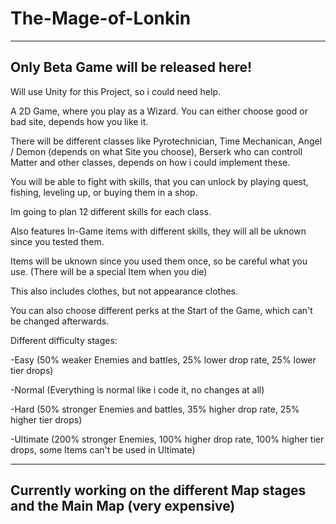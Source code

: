 # The-Mage-of-Lonkin
------
Only Beta Game will be released here!
------


Will use Unity for this Project, so i could need help.


A 2D Game, where you play as a Wizard. You can either choose good or bad site, depends how you like it. 

There will be different classes like Pyrotechnician, Time Mechanican, Angel / Demon (depends on what Site you choose), Berserk who can controll Matter and other classes, depends on how i could implement these.


You will be able to fight with skills, that you can unlock by playing quest, fishing, leveling up, or buying them in a shop.

Im going to plan 12 different skills for each class.


Also features In-Game items with different skills, they will all be uknown since you tested them.

Items will be uknown since you used them once, so be careful what you use. (There will be a special Item when you die)

This also includes clothes, but not appearance clothes.


You can also choose different perks at the Start of the Game, which can't be changed afterwards.


Different difficulty stages:

-Easy (50% weaker Enemies and battles, 25% lower drop rate, 25% lower tier drops)

-Normal (Everything is normal like i code it, no changes at all)

-Hard (50% stronger Enemies and battles, 35% higher drop rate, 25% higher tier drops)

-Ultimate (200% stronger Enemies, 100% higher drop rate, 100% higher tier drops, some Items can't be used in Ultimate)

-----
Currently working on the different Map stages and the Main Map (very expensive)
-----
